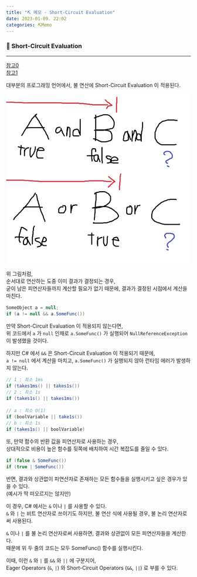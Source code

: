 ```yaml
---
title: "⛏️ 메모 - Short-Circuit Evaluation"
date: 2023-01-09. 22:02
categories: ⛏️Memo
---
```


### 💎 Short-Circuit Evaluation

---

[참고0](https://en.wikipedia.org/wiki/Short-circuit_evaluation)  
[참고1](https://code-lab1.tistory.com/68)  

대부분의 프로그래밍 언어에서, 불 연산에 Short-Circuit Evaluation 이 적용된다.  

![그림](/assets/img/2023/230109_0000.jpg)

위 그림처럼,  
순서대로 연산하는 도중 이미 결과가 결정되는 경우,  
굳이 남은 피연산자들까지 계산할 필요가 없기 때문에, 결과가 결정된 시점에서 계산을 마친다.  

```cs
SomeObject a = null;
if (a != null && a.SomeFunc())
```

만약 Short-Circuit Evaluation 이 적용되지 않는다면,  
위 코드에서 `a` 가 `null` 인채로 `a.SomeFunc()` 가 실행되어 `NullReferenceException` 이 발생했을 것이다.  

하지만 C# 에서 `&&` 은 Short-Circuit Evaluation 이 적용되기 때문에,  
`a != null` 에서 계산을 마치고, `a.SomeFunc()` 가 실행되지 않아 런타임 에러가 발생하지 않는다.

```cs
// 1 : 최소 1ms
if (takes1ms() || takes1s())
// 2 : 최소 1s
if (takes1s() || takes1ms())

// a : 최소 O(1)
if (boolVariable || take1s())
// b : 최소 1s
if (takes1s() || boolVariable)
```

또, 만약 함수의 반환 값을 피연산자로 사용하는 경우,  
상대적으로 비용이 높은 함수를 뒷쪽에 배치하여 시간 복잡도를 줄일 수 있다.  

```cs
if (false & SomeFunc())
if (true | SomeFunc())
```

반면, 결과와 상관없이 피연산자로 존재하는 모든 함수들을 실행시키고 싶은 경우가 있을 수 있다.  
(예시가 딱 떠오르지는 않지만)  

이 경우, C# 에서는 `&` 이나 `|` 를 사용할 수 있다.  
`&` 와 `|` 는 비트 연산자로 쓰이기도 하지만, 불 연산 식에 사용될 경우, 불 논리 연산자로써 사용된다.  

`&` 이나 `|` 를 불 논리 연산자로써 사용하면, 결과와 상관없이 모든 피연산자들을 계산한다.  
때문에 위 두 줄의 코드는 모두 SomeFunc() 함수를 실행시킨다.  

이때, 이런 `&` 와 `|` 를 `&&` 와 `||` 에 구분지어,  
Eager Operators (`&`, `|`) 와 Short-Circuit Operators (`&&`, `||`) 로 부를 수 있다.  
